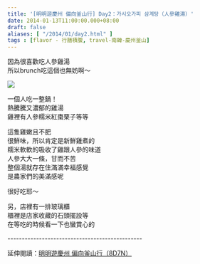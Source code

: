 ```yaml
---
title: '[明明遊慶州 偏向釜山行] Day2：가시오가피 삼계탕（人參雞湯）'
date: 2014-01-13T11:00:00.000+08:00
draft: false
aliases: [ "/2014/01/day2.html" ]
tags : [flavor - 行膳積腹, travel-南韓-慶州釜山]
---
```


因為很喜歡吃人參雞湯  
所以brunch吃這個也無妨啊～  

![](/images/busanjj2a.jpg)

一個人吃一整鍋！  
熱騰騰又濃郁的雞湯  
雞裡有人參糯米紅棗栗子等等  
  
這隻雞嫩且不肥  
很鮮味，所以肯定是新鮮雞煮的  
糯米軟軟的吸收了雞跟人參的味道  
人參大大一條，甘而不苦  
整個湯就存在住滿滿幸福感覺  
是農家們的美滿感呢  
  
很好吃耶～  
  
另，店裡有一排玻璃櫃  
櫃裡是店家收藏的石頭擺設等  
在等吃的時候看一下也蠻賞心的  
  
\-----------------------------------------------  
  
延伸閱讀：[明明遊慶州 偏向釜山行（8D7N）](https://hidie.net/busanjj8d7n/)
